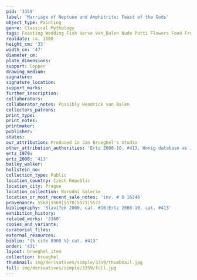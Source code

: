```yaml
---
pid: '3359'
label: 'Marriage of Neptune and Amphitrite: Feast of the Gods'
object_type: Painting
genre: Classical Mythology
tags: Feasting Wedding Fish Horse Van_Balen Nude Putti Flowers Food Fruit Shells
realdate: ca. 1600
height_cm: '33'
width_cm: '47'
diameter_cm: 
plate_dimensions: 
support: Copper
drawing_medium: 
signature: 
signature_location: 
support_marks: 
further_inscription: 
collaborators: 
collaborator_notes: Possibly Hendrick van Balen
collectors_patrons: 
print_type: 
print_notes: 
printmaker: 
publisher: 
states: 
our_attribution: Produced in Jan Brueghel's Studio
other_attribution_authorities: 'Ertz 2008-10, #413, Honig database as Jan and studio'
ertz_1979: 
ertz_2008: '413'
bailey_walker: 
hollstein_no: 
collection_type: Public
location_country: Czech Republic
location_city: Prague
location_collection: Narodní Galerie
location_or_most_recent_sale_notes: 'inv. # O 16246'
provenance: 5568|5569|5570|5571|5572
bibliography: 'Slaví?ek 2000, cat. #16|Ertz 2008-10, cat. #413'
exhibition_history: 
related_works: '3360'
copies_and_variants: 
curatorial_files: 
external_resources: 
biblio: "{% cite 8900 %} cat. #413"
order: '431'
layout: brueghel_item
collection: brueghel
thumbnail: img/derivatives/simple/3359/thumbnail.jpg
full: img/derivatives/simple/3359/full.jpg
---
```

